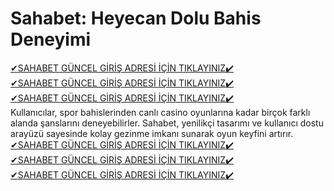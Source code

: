 # Sahabet: Heyecan Dolu Bahis Deneyimi
<a href="https://wwwsahabet1193.com" rel="nofollow">✔SAHABET GÜNCEL GİRİŞ ADRESİ İÇİN TIKLAYINIZ✔️</a><br>
<a href="https://wwwsahabet1193.com" rel="nofollow">✔SAHABET GÜNCEL GİRİŞ ADRESİ İÇİN TIKLAYINIZ✔️</a><br>
<a href="https://wwwsahabet1193.com" rel="nofollow">✔SAHABET GÜNCEL GİRİŞ ADRESİ İÇİN TIKLAYINIZ✔️</a><br>
Kullanıcılar, spor bahislerinden canlı casino oyunlarına kadar birçok farklı alanda şanslarını deneyebilirler. Sahabet, yenilikçi tasarımı ve kullanıcı dostu arayüzü sayesinde kolay gezinme imkanı sunarak oyun keyfini artırır.<br>
<a href="https://wwwsahabet1193.com" rel="nofollow">✔SAHABET GÜNCEL GİRİŞ ADRESİ İÇİN TIKLAYINIZ✔️</a><br>
<a href="https://wwwsahabet1193.com" rel="nofollow">✔SAHABET GÜNCEL GİRİŞ ADRESİ İÇİN TIKLAYINIZ✔️</a><br>
<a href="https://wwwsahabet1193.com" rel="nofollow">✔SAHABET GÜNCEL GİRİŞ ADRESİ İÇİN TIKLAYINIZ✔️</a><br>
